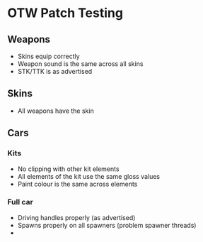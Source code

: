 # OTW Patch Testing

## Weapons

- Skins equip correctly
- Weapon sound is the same across all skins
- STK/TTK is as advertised

## Skins

- All weapons have the skin

## Cars

### Kits

- No clipping with other kit elements
- All elements of the kit use the same gloss values
- Paint colour is the same across elements

### Full car

- Driving handles properly (as advertised)
- Spawns properly on all spawners (problem spawner threads)
- 